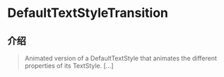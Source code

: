 # DefaultTextStyleTransition

## 介绍

> Animated version of a DefaultTextStyle that animates the different properties of its TextStyle. [...]
